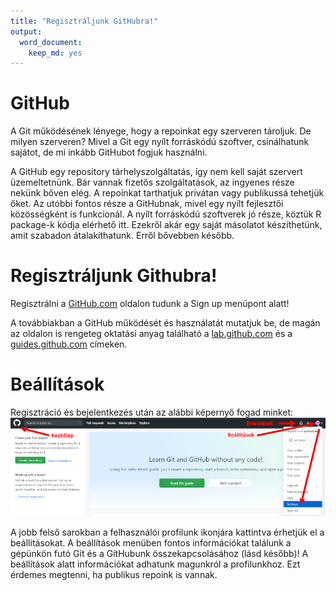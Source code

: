 ```yaml
---
title: "Regisztráljunk GitHubra!"
output:
  word_document:
    keep_md: yes
---
```


# GitHub
A Git működésének lényege, hogy a repoinkat egy szerveren tároljuk. De milyen szerveren? Mivel a Git egy nyílt forráskódú szoftver, csinálhatunk sajátot, de mi inkább GitHubot fogjuk használni.

A GitHub egy repository tárhelyszolgáltatás, így nem kell saját szervert üzemeltetnünk. Bár vannak fizetős szolgáltatások, az ingyenes része nekünk bőven elég. A repoinkat tarthatjuk privátan vagy publikussá tehetjük őket. Az utóbbi fontos része a GitHubnak, mivel egy nyílt fejlesztői közösségként is funkcionál. A nyílt forráskódú szoftverek jó része, köztük R package-k kódja elérhető itt. Ezekről akár egy saját másolatot készíthetünk, amit szabadon átalakíthatunk. Erről bővebben később.

# Regisztráljunk Githubra!
Regisztrálni a [GitHub.com](https://github.com) oldalon tudunk a Sign up menüpont alatt!

A továbbiakban a GitHub működését és használatát mutatjuk be, de magán az oldalon is rengeteg oktatási anyag található a [lab.github.com](https://lab.github.com/) és a [guides.github.com](https://guides.github.com/) címeken.

# Beállítások
Regisztráció és bejelentkezés után az alábbi képernyő fogad minket:
![](./Figures/github_settings.PNG)

A jobb felső sarokban a felhasználói profilunk ikonjára kattintva érhetjük el a beállításokat. A beállítások menüben fontos információkat találunk a gépünkön futó Git és a GitHubunk összekapcsolásához (lásd később)!
A beállítások alatt információkat adhatunk magunkról a profilunkhoz. Ezt érdemes megtenni, ha publikus repoink is vannak.
